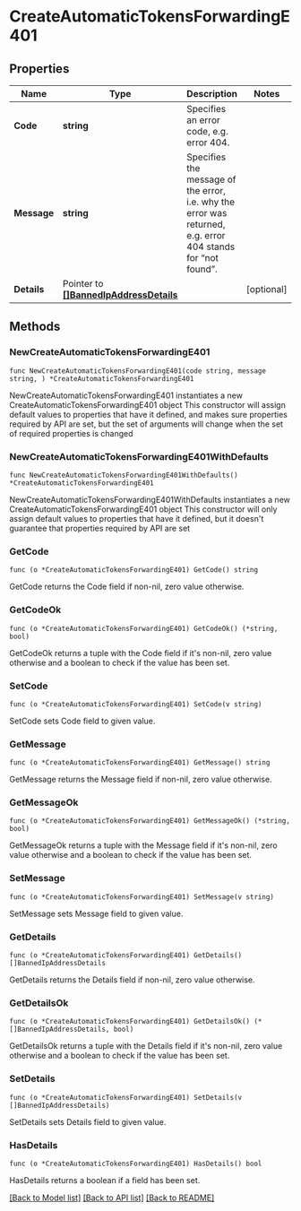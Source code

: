 # CreateAutomaticTokensForwardingE401

## Properties

Name | Type | Description | Notes
------------ | ------------- | ------------- | -------------
**Code** | **string** | Specifies an error code, e.g. error 404. | 
**Message** | **string** | Specifies the message of the error, i.e. why the error was returned, e.g. error 404 stands for “not found”. | 
**Details** | Pointer to [**[]BannedIpAddressDetails**](BannedIpAddressDetails.md) |  | [optional] 

## Methods

### NewCreateAutomaticTokensForwardingE401

`func NewCreateAutomaticTokensForwardingE401(code string, message string, ) *CreateAutomaticTokensForwardingE401`

NewCreateAutomaticTokensForwardingE401 instantiates a new CreateAutomaticTokensForwardingE401 object
This constructor will assign default values to properties that have it defined,
and makes sure properties required by API are set, but the set of arguments
will change when the set of required properties is changed

### NewCreateAutomaticTokensForwardingE401WithDefaults

`func NewCreateAutomaticTokensForwardingE401WithDefaults() *CreateAutomaticTokensForwardingE401`

NewCreateAutomaticTokensForwardingE401WithDefaults instantiates a new CreateAutomaticTokensForwardingE401 object
This constructor will only assign default values to properties that have it defined,
but it doesn't guarantee that properties required by API are set

### GetCode

`func (o *CreateAutomaticTokensForwardingE401) GetCode() string`

GetCode returns the Code field if non-nil, zero value otherwise.

### GetCodeOk

`func (o *CreateAutomaticTokensForwardingE401) GetCodeOk() (*string, bool)`

GetCodeOk returns a tuple with the Code field if it's non-nil, zero value otherwise
and a boolean to check if the value has been set.

### SetCode

`func (o *CreateAutomaticTokensForwardingE401) SetCode(v string)`

SetCode sets Code field to given value.


### GetMessage

`func (o *CreateAutomaticTokensForwardingE401) GetMessage() string`

GetMessage returns the Message field if non-nil, zero value otherwise.

### GetMessageOk

`func (o *CreateAutomaticTokensForwardingE401) GetMessageOk() (*string, bool)`

GetMessageOk returns a tuple with the Message field if it's non-nil, zero value otherwise
and a boolean to check if the value has been set.

### SetMessage

`func (o *CreateAutomaticTokensForwardingE401) SetMessage(v string)`

SetMessage sets Message field to given value.


### GetDetails

`func (o *CreateAutomaticTokensForwardingE401) GetDetails() []BannedIpAddressDetails`

GetDetails returns the Details field if non-nil, zero value otherwise.

### GetDetailsOk

`func (o *CreateAutomaticTokensForwardingE401) GetDetailsOk() (*[]BannedIpAddressDetails, bool)`

GetDetailsOk returns a tuple with the Details field if it's non-nil, zero value otherwise
and a boolean to check if the value has been set.

### SetDetails

`func (o *CreateAutomaticTokensForwardingE401) SetDetails(v []BannedIpAddressDetails)`

SetDetails sets Details field to given value.

### HasDetails

`func (o *CreateAutomaticTokensForwardingE401) HasDetails() bool`

HasDetails returns a boolean if a field has been set.


[[Back to Model list]](../README.md#documentation-for-models) [[Back to API list]](../README.md#documentation-for-api-endpoints) [[Back to README]](../README.md)


